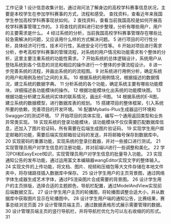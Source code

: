 工作记录
1 设计信息收集计划，通过询问法了解身边的高校学科赛事信息状况，主要是本校学生在参加学科赛事的方式，流程和感受。
查找资料，查看近年来我国学生参加高校学科赛事现状如何。
2 查找资料，查看当前我国高校是如何开展高校学科赛事管理工作的。
3 将查找的资料进行初步整理，分析有哪些用户，用户的主要需求是什么。
4 经过系统的分析，当前我国高校学科赛事管理存在哪些比较急需解决的问题，又应该用什么样的方式解决问题。
5 进行项目的可行性分析，具体经济可行性，技术可行性，系统安全可行性等。
6 开始对项目进行需求分析，参考高校学科赛事的管理流程，对系统的用户情况和功能需求有个整体的分析，这里主要注重系统的功能性需求。
7 开始系统的总体逻辑设计，系统用户从登陆系统到各个信息的浏览和相应的操作进行一个整体的步骤流程设计。
8 进一步完善系统的流程，并画出系统的的流程图。
9 对系统进行用例分析，确定系统的用户和用例及他们之间的关系。
10 根据系统的用例情况，根据描述的数据情况，建立系统的数据字典。
11 分析系统的各个功能，确定系统主要有哪些功能模块，详细描述各功能模块的操作。
12 根据功能模块化出系统的功能模块图。
13 根据功能分析建立系统间实体的联系情况，画出E-R图。
14 根据系统的E-R图，建立系统的数据模型，进行数据库表的规划。
15 搭建项目的整体框架，引入系统所要的依赖，完善项目的开发环境。
16 配置Mybatis-Plus生成器运行环境和Swagger2的测试环境。
17 开始项目的具体实现，编写一个通用返回类型和业务异常类实现。
18 实现系统的登录功能模块，该功能模块不仅仅需要匹配数据库信息，还加入了图片验证码，所有需要在后端生成图片验证码，
19 实现学生用户绑定邮箱的功能，需要后端实现邮箱验证码的发送，并将邮箱号保存到数据库中。
20 实现密码的重置功能，实现系统的登录拦截器，并对一些接口进行测试。
21 实现管理员用户对学生信息的注册功能，并对前端UI进行一些调整和美化。
22 学习POI和EasyExcel知识，实现管理员用户对学生信息的批量导入功能。
23 实现通知公告的发布功能，通过运用富文本编辑器wangEditor实现文字的整体输入。
24 实现文件的上传功能，将文档、图片、视频和压缩包等大文件存储在本地文件夹中，将存储路径插入数据库中保存。
25 设计学生用户的主页背景图，通过网络字体生成器生成艺术字体，通过PS渲染图片合成需要的背景图。
26 设计学生用户的主页排版，选择合适的主题颜色，导航栏配置，通过ModelAndView实现前后端数据交互。
27 设计学生用户主页的轮播图，将轮播图调整合适大小，并从数据库中获取图片显示在轮播图中。
28 设计学生用户端的通知公告，比赛结果，赛事总结浏览页面
29 设计管理员端主页，通过数据表格形式展示需要管理的数据。
30 设计管理员端主页的竖行导航栏，并将导航栏优化为可以左右收缩的的形式。
31 